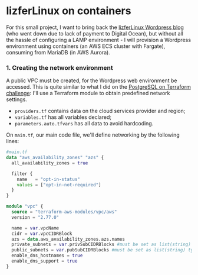 # lizferLinux on containers

For this small project, I want to bring back the [lizferLinux Wordpress blog](https://github.com/l12f3r/lizferLinux) (who went down due to lack of payment to Digital Ocean), but without all the hassle of configuring a LAMP environment - I will provision a Wordpress environment using containers (an AWS ECS cluster with Fargate), consuming from MariaDB (in AWS Aurora).

### 1. Creating the network environment

A public VPC must be created, for the Wordpress web environment be accessed. This is quite similar to what I did on the [PostgreSQL on Terraform challenge](https://github.com/l12f3r/postgresql-rds-dbeaver#1-preparing-the-environment-and-vpc): I'll use a Terraform module to obtain predefined network settings. 

- `providers.tf` contains data on the cloud services provider and region; 
- `variables.tf` has all variables declared; 
- `parameters.auto.tfvars` has all data to avoid hardcoding.

On `main.tf`, our main code file, we'll define networking by the following lines:

```terraform
#main.tf
data "aws_availability_zones" "azs" {
  all_availability_zones = true

  filter {
    name   = "opt-in-status"
    values = ["opt-in-not-required"]
  }
}

module "vpc" {
  source = "terraform-aws-modules/vpc/aws"
  version = "2.77.0"

  name = var.vpcName
  cidr = var.vpcCIDRBlock
  azs = data.aws_availability_zones.azs.names
  private_subnets = var.privSubCIDRBlocks #must be set as list(string) type on variables.tf
  public_subnets = var.pubSubCIDRBlocks #must be set as list(string) type on variables.tf
  enable_dns_hostnames = true
  enable_dns_support = true
}
```